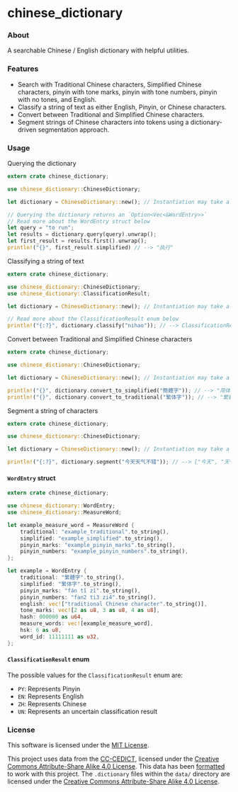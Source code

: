 # chinese_dictionary

### About
A searchable Chinese / English dictionary with helpful utilities.

### Features
- Search with Traditional Chinese characters, Simplified Chinese characters, pinyin with tone marks, pinyin with tone numbers, pinyin with no tones, and English. 
- Classify a string of text as either English, Pinyin, or Chinese characters. 
- Convert between Traditional and Simplified Chinese characters.
- Segment strings of Chinese characters into tokens using a dictionary-driven segmentation approach.

### Usage
Querying the dictionary
```rust
extern crate chinese_dictionary;

use chinese_dictionary::ChineseDictionary;

let dictionary = ChineseDictionary::new(); // Instantiation may take a while

// Querying the dictionary returns an `Option<Vec<&WordEntry>>`
// Read more about the WordEntry struct below
let query = "to run";
let results = dictionary.query(query).unwrap();
let first_result = results.first().unwrap();
println!("{}", first_result.simplified) // --> "执行"
```

Classifying a string of text
```rust
extern crate chinese_dictionary;

use chinese_dictionary::ChineseDictionary;
use chinese_dictionary::ClassificationResult;

let dictionary = ChineseDictionary::new(); // Instantiation may take a while

// Read more about the ClassificationResult enum below 
println!("{:?}", dictionary.classify("nihao")); // --> ClassificationResult::PY
```

Convert between Traditional and Simplified Chinese characters
```rust
extern crate chinese_dictionary;

use chinese_dictionary::ChineseDictionary;

let dictionary = ChineseDictionary::new(); // Instantiation may take a while

println!("{}", dictionary.convert_to_simplified("簡體字")); // --> "简体字"
println!("{}", dictionary.convert_to_traditional("繁体字")); // --> "繁體字"
```

Segment a string of characters
```rust
extern crate chinese_dictionary;

use chinese_dictionary::ChineseDictionary;

let dictionary = ChineseDictionary::new(); // Instantiation may take a while

println!("{:?}", dictionary.segment("今天天气不错")); // --> ["今天", "天气", "不错"]
```

#### `WordEntry` struct
```rust
extern crate chinese_dictionary;

use chinese_dictionary::WordEntry;
use chinese_dictionary::MeasureWord;

let example_measure_word = MeasureWord {
	traditional: "example_traditional".to_string(),
	simplified: "example_simplified".to_string(),
	pinyin_marks: "example_pinyin_marks".to_string(),
	pinyin_numbers: "example_pinyin_numbers".to_string(),
};

let example = WordEntry {
	traditional: "繁體字".to_string(),
	simplified: "繁体字".to_string(),
	pinyin_marks: "fán tǐ zì".to_string(),
	pinyin_numbers: "fan2 ti3 zi4".to_string(),
	english: vec!["traditional Chinese character".to_string()],
	tone_marks: vec![2 as u8, 3 as u8, 4 as u8],
	hash: 000000 as u64,
	measure_words: vec![example_measure_word],
	hsk: 6 as u8,
	word_id: 11111111 as u32,
};
```

#### `ClassificationResult` enum
The possible values for the `ClassificationResult` enum are:
- `PY`: Represents Pinyin
- `EN`: Represents English
- `ZH`: Represents Chinese
- `UN`: Represents an uncertain classification result

### License
This software is licensed under the [MIT License](https://github.com/sotch-pr35mac/chinese_dictionary/blob/master/LICENSE).

This project uses data from the [CC-CEDICT](), licensed under the [Creative Commons Attribute-Share Alike 4.0 License](https://creativecommons.org/licenses/by-sa/4.0/). This data has been [formatted](https://github.com/sotch-pr35mac/syng-dictionary-creator) to work with this project. The `.dictionary` files within the `data/` directory are licensed under the [Creative Commons Attribute-Share Alike 4.0 License](https://creativecommons.org/licenses/by-sa/4.0/).
